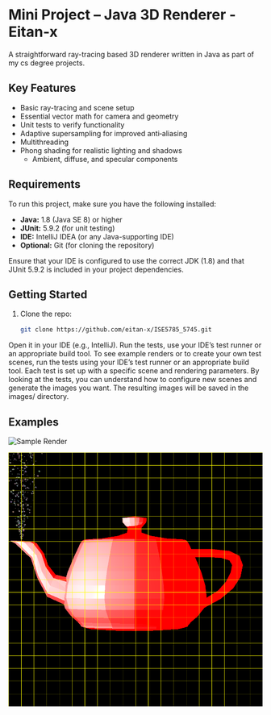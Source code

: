# Mini Project – Java 3D Renderer -Eitan-x

A straightforward ray-tracing based 3D renderer written in Java as part of my cs degree projects.

## Key Features
- Basic ray-tracing and scene setup
- Essential vector math for camera and geometry
- Unit tests to verify functionality
- Adaptive supersampling for improved anti‑aliasing
- Multithreading
- Phong shading for realistic lighting and shadows
  - Ambient, diffuse, and specular components  
  

## Requirements

To run this project, make sure you have the following installed:

- **Java:** 1.8 (Java SE 8) or higher
- **JUnit:** 5.9.2 (for unit testing)
- **IDE:** IntelliJ IDEA (or any Java-supporting IDE)
- **Optional:** Git (for cloning the repository)

Ensure that your IDE is configured to use the correct JDK (1.8) and that JUnit 5.9.2 is included in your project dependencies.

## Getting Started
1. Clone the repo:
    ```bash
   git clone https://github.com/eitan-x/ISE5785_5745.git
Open it in your IDE (e.g., IntelliJ).
Run the tests, use your IDE’s test runner or an appropriate build tool.
To see example renders or to create your own test scenes, run the tests using your IDE’s test runner or an appropriate build tool.
Each test is set up with a specific scene and rendering parameters.
By looking at the tests, you can understand how to configure new scenes and generate the images you want.
The resulting images will be saved in the images/ directory.


## Examples 
![Sample Render](images/ASS_On_MT_On.png)

![Sample Render](images/teapot2.png)
